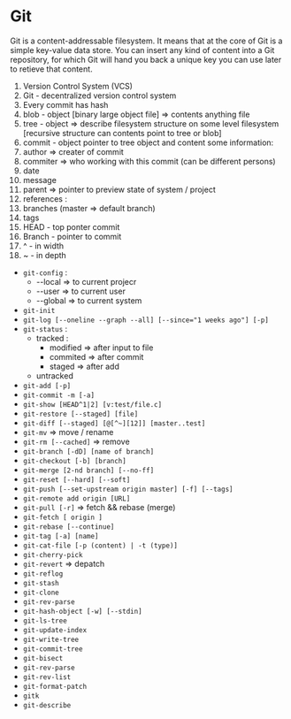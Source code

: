 # Git

Git is a content-addressable filesystem. It means that at the core of Git is a
simple key-value data store. You can insert any kind of content into a Git
repository, for which Git will hand you back a unique key you can use later to
retieve that content.

1. Version Control System (VCS)
2. Git - decentralized version control system
3. Every commit has hash
4. blob - object [binary large object file] => contents anything file
5. tree - object => describe filesystem structure on some level filesystem
   [recursive structure can contents point to tree or blob]
6. commit - object pointer to tree object and content some information:
  1. author => creater of commit
  2. commiter => who working with this commit (can be different persons)
  3. date
  4. message
  5. parent => pointer to preview state of system / project
7. references :
  1. branches (master => default branch)
  2. tags
8. HEAD - top ponter commit
9. Branch - pointer to commit
10. ^ - in width
11. ~ - in depth

- `git-config` :
  - --local => to current projecr
  - --user => to current user
  - --global => to current system
- `git-init`
- `git-log [--oneline --graph --all] [--since="1 weeks ago"] [-p]`
- `git-status` :
  - tracked :
    - modified => after input to file
    - commited => after commit
    - staged => after add
  - untracked
- `git-add [-p]`
- `git-commit -m [-a]`
- `git-show [HEAD^1|2] [v:test/file.c]`
- `git-restore [--staged] [file]`
- `git-diff [--staged] [@[^~][12]] [master..test]`
- `git-mv` => move / rename
- `git-rm [--cached]` => remove
- `git-branch [-dD] [name of branch]`
- `git-checkout [-b] [branch]`
- `git-merge [2-nd branch] [--no-ff]`
- `git-reset [--hard] [--soft]`
- `git-push [--set-upstream origin master] [-f] [--tags]`
- `git-remote add origin [URL]`
- `git-pull [-r]` => fetch && rebase (merge)
- `git-fetch [ origin ]`
- `git-rebase [--continue]`
- `git-tag [-a] [name]`
- `git-cat-file [-p (content) | -t (type)]`
- `git-cherry-pick`
- `git-revert` => depatch
- `git-reflog`
- `git-stash`
- `git-clone`
- `git-rev-parse`
- `git-hash-object [-w] [--stdin]`
- `git-ls-tree`
- `git-update-index`
- `git-write-tree`
- `git-commit-tree`
- `git-bisect`
- `git-rev-parse`
- `git-rev-list`
- `git-format-patch`
- `gitk`
- `git-describe`
